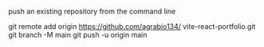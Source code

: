 push an existing repository from the command line


git remote add origin https://github.com/agrabio134/
vite-react-portfolio.git
git branch -M main
git push -u origin main
